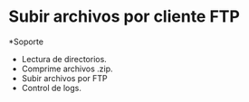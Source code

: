# Subir archivos por cliente FTP

*Soporte
- Lectura de directorios.
- Comprime archivos .zip.
- Subir archivos por FTP
- Control de logs.
